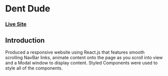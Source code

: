 # Dent Dude

### [Live Site](https://dentdude.vercel.app/)

## Introduction
Produced a responsive website using React.js that features smooth scrolling NavBar links, animate content onto the page as you scroll into view and a Modal window to display content. Styled Components were used to style all of the components.
